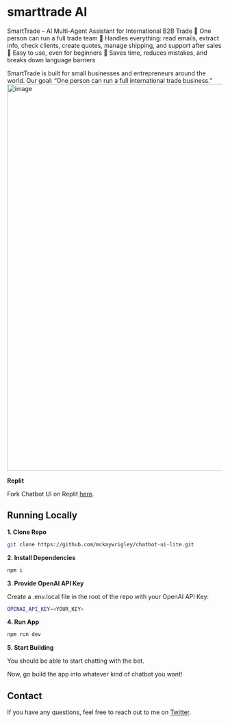 # smarttrade AI

SmartTrade – AI Multi-Agent Assistant for International B2B Trade
 🔹 One person can run a full trade team
 🔹 Handles everything: read emails, extract info, check clients, create quotes, manage shipping, and support after sales
 🔹 Easy to use, even for beginners
 🔹 Saves time, reduces mistakes, and breaks down language barriers

SmartTrade is built for small businesses and entrepreneurs around the world.
 Our goal: “One person can run a full international trade business.”
<img width="832" height="904" alt="image" src="https://github.com/user-attachments/assets/81678fa8-7b08-4bc0-96ab-2fe7fc235794" />




 
**Replit**

Fork Chatbot UI on Replit [here](https://replit.com/@MckayWrigley/chatbot-ui).

## Running Locally

**1. Clone Repo**

```bash
git clone https://github.com/mckaywrigley/chatbot-ui-lite.git
```

**2. Install Dependencies**

```bash
npm i
```

**3. Provide OpenAI API Key**

Create a .env.local file in the root of the repo with your OpenAI API Key:

```bash
OPENAI_API_KEY=<YOUR_KEY>
```

**4. Run App**

```bash
npm run dev
```

**5. Start Building**

You should be able to start chatting with the bot.

Now, go build the app into whatever kind of chatbot you want!

## Contact

If you have any questions, feel free to reach out to me on [Twitter](https://twitter.com/mckaywrigley).
